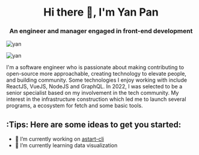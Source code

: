 <h1 align="center">Hi there 👋, I'm Yan Pan</h1>

<h3 align="center">An engineer and manager engaged in front-end development</h3>

![yan](https://komarev.com/ghpvc/?username=yanpanmichael)

![yan](https://github-readme-stats.vercel.app/api?username=yanpanmichael&show_icons=true)

  I'm a software engineer who is passionate about making contributing to open-source more approachable, creating technology to elevate people, and building community. Some technologies I enjoy working with include ReactJS, VueJS, NodeJS and GraphQL. In 2022, I was selected to be a senior specialist based on my involvement in the tech community. My interest in the infrastructure construction which led me to launch several programs, a ecosystem for fetch and some basic tools.

## :Tips: Here are some ideas to get you started:

- 🔭 I’m currently working on [astart-cli](https://github.com/YanPanMichael/astart-cli)
- 🌱 I’m currently learning data visualization


<!--
**YanPanMichael/yanpanmichael** is a ✨ _special_ ✨ repository because its `README.md` (this file) appears on your GitHub profile.

Here are some ideas to get you started:

- 🔭 I’m currently working on ...
- 🌱 I’m currently learning ...
- 👯 I’m looking to collaborate on ...
- 🤔 I’m looking for help with ...
- 💬 Ask me about ...
- 📫 How to reach me: ...
- 😄 Pronouns: ...
- ⚡ Fun fact: ...
-->
